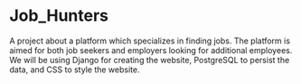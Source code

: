 # Job_Hunters
A project about a platform which specializes in finding jobs. The
platform is aimed for both job seekers and employers looking for additional employees. We will
be using Django for creating the website, PostgreSQL to persist the data, and CSS to style the
website.
